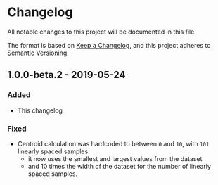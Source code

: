 # Changelog

All notable changes to this project will be documented in this file.

The format is based on [Keep a Changelog](https://keepachangelog.com/en/1.0.0/),
and this project adheres to [Semantic Versioning](https://semver.org/spec/v2.0.0.html).

<!-- ## [Unreleased] -->

## 1.0.0-beta.2 - 2019-05-24

### Added

- This changelog

### Fixed

- Centroid calculation was hardcoded to between `0` and `10`, with `101` linearly spaced samples.
  - it now uses the smallest and largest values from the dataset
  - and 10 times the width of the dataset for the number of linearly spaced samples.

